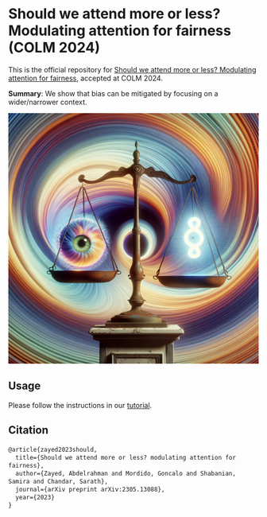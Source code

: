 # Should we attend more or less? Modulating attention for fairness (COLM 2024)

This is the official repository for [Should we attend more or less? Modulating attention for fairness](https://arxiv.org/pdf/2305.13088), accepted at COLM 2024. 

**Summary**: We show that bias can be mitigated by focusing on a wider/narrower context.


<div style="text-align: center">
<img src="eat_colm24.png" width="700">
<p style="text-align: center;">  </p>
</div>

## Usage
Please follow the instructions in our [tutorial](https://colab.research.google.com/drive/15MqJ4b9wIC5WG8y_M1cMWJAguUO9Q1RE?authuser=1).

## Citation
```
@article{zayed2023should,
  title={Should we attend more or less? modulating attention for fairness},
  author={Zayed, Abdelrahman and Mordido, Goncalo and Shabanian, Samira and Chandar, Sarath},
  journal={arXiv preprint arXiv:2305.13088},
  year={2023}
}
```
